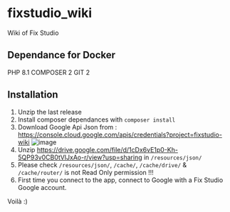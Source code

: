 # fixstudio_wiki
Wiki of Fix Studio

## Dependance for Docker

PHP 8.1
COMPOSER 2
GIT 2

## Installation

1. Unzip the last release
2. Install composer dependances with `composer install`
3. Download Google Api Json from : https://console.cloud.google.com/apis/credentials?project=fixstudio-wiki
  ![image](https://user-images.githubusercontent.com/70959083/162019263-125c6120-efbc-4381-bcd8-a5139a1e3d20.png)
4. Unzip https://drive.google.com/file/d/1cDx6vE1p0-Kh-5QP93v0CB0tVIJxAo-r/view?usp=sharing in `/resources/json/`
5. Please check `/resources/json/`, `/cache/`, `/cache/drive/` & `/cache/router/` is not Read Only permission !!!
6. First time you connect to the app, connect to Google with a Fix Studio Google account.

Voilà :)
